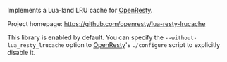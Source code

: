 <!---
    @title         Lua Resty Lrucache Library
    @creator       Yichun Zhang
    @created       2014-06-01 05:55 GMT
    @modifier      Yichun Zhang
    @modifier_link yichun-zhang
    @modified      
    @changes       1
--->

Implements a Lua-land LRU cache for [OpenResty](openresty.html).

Project homepage: https://github.com/openresty/lua-resty-lrucache

This library is enabled by default. You can specify the `--without-lua_resty_lrucache` option to [OpenResty](openresty.html)'s `./configure` script to explicitly disable it.
